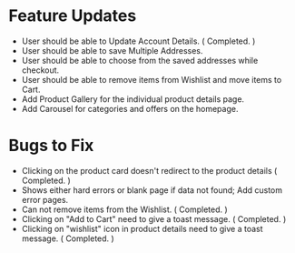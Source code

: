 #
# Feature Updates

- User should be able to Update Account Details. ( Completed. )
- User should be able to save Multiple Addresses.
- User should be able to choose from the saved addresses while checkout.
- User should be able to remove items from Wishlist and move items to Cart.
- Add Product Gallery for the individual product details page.
- Add Carousel for categories and offers on the homepage.

#
# Bugs to Fix

- Clicking on the product card doesn't redirect to the product details ( Completed. )
- Shows either hard errors or blank page if data not found; Add custom error pages.
- Can not remove items from the Wishlist. ( Completed. )
- Clicking on "Add to Cart" need to give a toast message. ( Completed. )
- Clicking on "wishlist" icon in product details need to give a toast message. ( Completed. )
